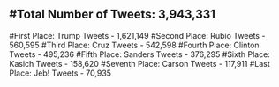 #Total Number of Tweets: 3,943,331 
---
#First Place: Trump Tweets - 1,621,149
#Second Place: Rubio Tweets - 560,595
#Third Place: Cruz Tweets - 542,598
#Fourth Place: Clinton Tweets - 495,236
#Fifth Place: Sanders Tweets - 376,295
#Sixth Place: Kasich Tweets - 158,620
#Seventh Place: Carson Tweets - 117,911
#Last Place: Jeb! Tweets - 70,935
